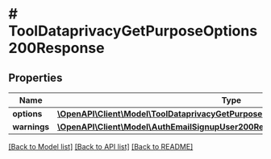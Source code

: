 # # ToolDataprivacyGetPurposeOptions200Response

## Properties

Name | Type | Description | Notes
------------ | ------------- | ------------- | -------------
**options** | [**\OpenAPI\Client\Model\ToolDataprivacyGetPurposeOptions200ResponseOptionsInner[]**](ToolDataprivacyGetPurposeOptions200ResponseOptionsInner.md) |  |
**warnings** | [**\OpenAPI\Client\Model\AuthEmailSignupUser200ResponseWarningsInner[]**](AuthEmailSignupUser200ResponseWarningsInner.md) |  | [optional]

[[Back to Model list]](../../README.md#models) [[Back to API list]](../../README.md#endpoints) [[Back to README]](../../README.md)
